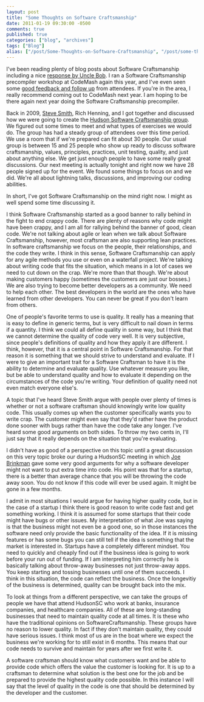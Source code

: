 ```yaml
---
layout: post
title: "Some Thoughts on Software Craftsmanship"
date: 2011-01-19 09:30:00 -0500
comments: true
published: true
categories: ["blog", "archives"]
tags: ["Blog"]
alias: ["/post/Some-Thoughts-on-Software-Craftsmanship", "/post/some-thoughts-on-software-craftsmanship"]
---
```

<!-- more -->

<p>I've been reading plenty of blog posts about Software Craftsmanship including a nice <a href="http://cleancoder.posterous.com/software-craftsmanship-things-wars-commandmen">response by Uncle Bob</a>. I ran a Software Craftsmanship precompiler workshop at CodeMash again this year, and I've even seen some <a href="http://www.randomskunk.com/2011/01/visual-studio-code-kata-project.html">good feedback and follow up</a> from attendees. If you're in the area, I really recommend coming out to CodeMash next year. I am hoping to be there again next year doing the Software Craftsmanship precompiler.</p>
<p>Back in 2009, <a href="http://stevesmithblog.com/">Steve Smith</a>, Rich Henning, and I got together and discussed how we were going to create the <a href="http://hudsonsc.com/">Hudson Software Craftsmanship group</a>. We figured out some times to meet and what types of exercises we would do. The group has had a steady group of attendees over this time period. We use a room that if we're prepared can fit about 30 people. Our usual group is between 15 and 25 people who show up ready to discuss software craftsmanship, values, principles, practices, unit testing, quality, and just about anything else. We get just enough people to have some really great discussions. Our next meeting is actually tonight and right now we have 28 people signed up for the event. We found some things to focus on and we did. We're all about lightning talks, discussions, and improving our coding abilities.&nbsp;</p>
<p>In short, I've got Software Craftsmanship on the mind right now. I might as well spend some time discussing it.</p>
<p>I think Software Craftsmanship started as a good banner to rally behind in the fight to end crappy code. There are plenty of reasons why code might have been crappy, and I am all for rallying behind the banner of good, clean code.&nbsp;We're not talking about agile or lean when we talk about Software Craftsmanship, however, most craftsman are also supporting lean practices. In software craftsmanship we focus on the people, their relationships, and the code they write. I think in this sense, Software Craftsmanship can apply for any agile methods you use or even on a waterfall project. We're talking about writing code that fits the situation, which means in a lot of cases we need to cut down on the crap. We're more than that though. We're about making customers happy (sometimes the customers are just our bosses.) We are also trying to become better developers as a community. We need to help each other. The best developers in the world are the ones who have learned from other developers. You can never be great if you don't learn from others.</p>
<p>One of people's favorite terms to use is quality. It really has a meaning that is easy to define in generic terms, but is very difficult to nail down in terms if a quantity. I think we could all define quality in some way, but I think that we cannot determine the quality of code very well. It is very subjective, since people's definitions of quality and how they apply it are different.&nbsp;I think, however, that it is a central point in Software Craftsmanship. For that reason it is something that we should strive to understand and evaluate. If I were to give an important trait for a Software Craftsman to have it is the ability to determine and evaluate quality. Use whatever measure you like, but be able to understand quality and how to evaluate it depending on the circumstances of the code you're writing. Your definition of quality need not even match everyone else's.&nbsp;</p>
<p>A topic that I've heard Steve Smith argue with people over plenty of times is whether or not a software craftsman should knowingly write low quality code. This usually comes up when the customer specifically wants you to write crap. The customer might even say that they'd rather have the product done sooner with bugs rather than have the code take any longer. I've heard some good arguments on both sides. To throw my two cents in, I'll just say that it really depends on the situation that you're evaluating.</p>
<p>I didn't have as good of a perspective on this topic until a great discussion on this very topic broke our during a HudsonSC meeting in which <a href="http://twitter.com/jbrinkman">Joe Brinkman</a>&nbsp;gave some very good arguments for why a software developer might not want to put extra time into code. His point was that for a startup, there is a better than average chance that you will be throwing the code away soon. You do not know if this code will ever be used again. It might be gone in a few months.</p>
<p>I admit in most situations I would argue for having higher quality code, but in the case of a startup I think there is good reason to write code fast and get something working. I think it is assumed for some startups that their code might have bugs or other issues. My interpretation of what Joe was saying is that the business might not even be a good one, so in those instances the software need only provide the basic functionality of the idea. If it is missing features or has some bugs you can still tell if the idea is something that the market is interested in. Startups have a completely different mindset. You need to quickly and cheaply find out if the business idea is going to work before your run out of funding. If I am interpreting him correctly he is basically talking about throw-away businesses not just throw-away apps. You keep starting and tossing businesses until one of them succeeds. I think in this situation, the code can reflect the business. Once the longevitiy of the business is determined, quality can be brought back into the mix.</p>
<p>To look at things from a different perspective, we can take the groups of people we have that attend HudsonSC who work at banks, insurance companies, and healthcare companies. All of these are long-standing businesses that need to maintain quality code at all times. It is these who have the traditional opinions on SoftwareCraftsmanship. These groups have no reason to lower quality. In fact if they don't maintain quality, they could have serious issues. I think most of us are in the boat where we expect the business we're working for to still exist in 6 months. This means that our code needs to survive and maintain for years after we first write it.</p>
<p>A software craftsman should know what customers want and be able to provide code which offers the value the customer is looking for. It is up to a craftsman to determine what solution is the best one for the job and be prepared to provide the highest quality code possible. In this instance I will say that the level of quality in the code is one that should be determined by the developer and the customer.&nbsp;</p>

